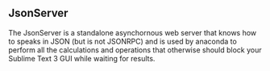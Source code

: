 ## JsonServer

The JsonServer is a standalone asynchornous web server that knows how to speaks in JSON (but is not JSONRPC) and is used by anaconda to perform all the calculations and operations that otherwise should block your Sublime Text 3 GUI while waiting for results.